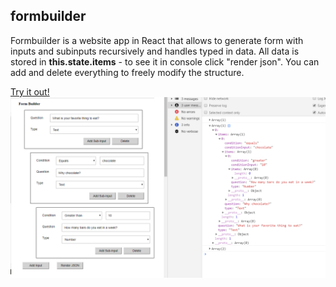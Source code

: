 ## formbuilder

Formbuilder is a website app in React that allows to generate form with inputs and subinputs recursively and handles typed in data. 
All data is stored in **this.state.items** - to see it in console click "render json".
You can add and delete everything to freely modify the structure.


 <a href="https://dagmarawieczorek.github.io/formbuilder/">Try it out!</a> 
<a href="https://dagmarawieczorek.github.io/formbuilder/"><img src="./formbuilder_screenshot.jpg" width="550" /></a>

